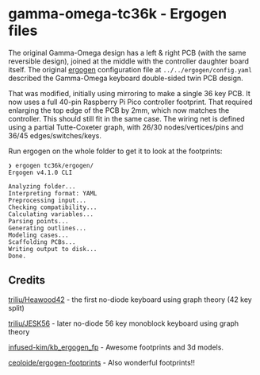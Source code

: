 # gamma-omega-tc36k - Ergogen files

The original Gamma-Omega design has a left & right PCB (with the same reversible design),
joined at the middle with the controller daughter board itself.
The original [ergogen](https://github.com/ergogen/ergogen) configuration file at
`../../ergogen/config.yaml` described the Gamma-Omega keyboard double-sided twin PCB design.

That was modified, initially using mirroring to make a single 36 key PCB.
It now uses a full 40-pin Raspberry Pi Pico controller footprint.
That required enlarging the top edge of the PCB by 2mm, which now matches the controller.
This should still fit in the same case.
The wiring net is defined using a partial Tutte-Coxeter graph,
with 26/30 nodes/vertices/pins and 36/45 edges/switches/keys.

Run ergogen on the whole folder to get it to look at the footprints:

```console
❯ ergogen tc36k/ergogen/
Ergogen v4.1.0 CLI

Analyzing folder...
Interpreting format: YAML
Preprocessing input...
Checking compatibility...
Calculating variables...
Parsing points...
Generating outlines...
Modeling cases...
Scaffolding PCBs...
Writing output to disk...
Done.
```

## Credits

[triliu/Heawood42](https://github.com/triliu/Heawood42) - the first no-diode keyboard using graph theory (42 key split)

[triliu/JESK56](https://github.com/triliu/JESK56) - later no-diode 56 key monoblock keyboard using graph theory

[infused-kim/kb_ergogen_fp](https://github.com/infused-kim/kb_ergogen_fp) - Awesome footprints and 3d models.

[ceoloide/ergogen-footprints](https://github.com/ceoloide/ergogen-footprints) - Also wonderful footprints!!
